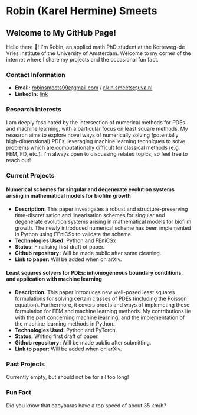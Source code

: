 # Robin (Karel Hermine) Smeets

## Welcome to My GitHub Page!

Hello there 👋! I'm Robin, an applied math PhD student at the Korteweg-de Vries Institute of the University of Amsterdam. Welcome to my corner of the internet where I share my projects and the occasional fun fact. 

### Contact Information

- **Email:** robinsmeets99@gmail.com / r.k.h.smeets@uva.nl
- **LinkedIn:** [link](www.linkedin.com/in/robinsmeets99)

### Research Interests

I am deeply fascinated by the intersection of numerical methods for PDEs and machine learning, with a particular focus on least square methods. My research aims to explore novel ways of numerically solving (potentially high-dimensional) PDEs, leveraging machine learning techniques to solve problems which are computationally difficult for classical methods (e.g. FEM, FD, etc.). I'm always open to discussing related topics, so feel free to reach out!

### Current Projects

#### Numerical schemes for singular and degenerate evolution systems arising in mathematical models for biofilm growth

- **Description:** This paper investigates a robust and structure-preserving time-discretisation and linearisation schemes for singular and degenerate evolution systems arising in mathematical models for biofilm growth. The newly introduced numerical scheme has been implemented in Python using FEniCSx to validate the scheme.
- **Technologies Used:** Python and FEniCSx
- **Status:** Finalising first draft of paper.
- **Github repository:** Will be made public after some cleaning.
- **Link to paper:** Will be added when on arXiv.

#### Least squares solvers for PDEs: inhomogeneous boundary conditions, and application with machine learning

- **Description:** This paper introduces new well-posed least squares formulations for solving certain classes of PDEs (including the Poisson equation). Furthermore, it covers proofs and ways of implemeting these formulation for FEM and machine learning methods. My contributions lie with the part concerning machine learning, and the implementation of the machine learning methods in Python.
- **Technologies Used:** Python and PyTorch.
- **Status:** Writing first draft of paper.
- **Github repository:** Will be made public after submitting.
- **Link to paper:** Will be added when on arXiv.

### Past Projects

Currently empty, but should not be for all too long!

### Fun Fact

Did you know that capybaras have a top speed of about 35 km/h?



<!--
**Rsmeets99/Rsmeets99** is a ✨ _special_ ✨ repository because its `README.md` (this file) appears on your GitHub profile.

### Hi there 👋
Here are some ideas to get you started:

- 🔭 I’m currently working on ...
- 🌱 I’m currently learning ...
- 👯 I’m looking to collaborate on ...
- 🤔 I’m looking for help with ...
- 💬 Ask me about ...
- 📫 How to reach me: ...
- 😄 Pronouns: ...
- ⚡ Fun fact: ...

#### [Past Project Title 1]

- **Summary:** A quick recap of the project, its goals, and outcomes. Mention any recognition or results that came from this work.
- **Technologies Used:** List the technologies, languages, or frameworks employed.
- **Link:** [GitHub Repo or Archive Link]

#### [Past Project Title 2]

- **Summary:** Detail your contributions and the project's impact on your growth or its intended audience.
- **Technologies Used:** Highlight the tools and technologies you worked with.
- **Link:** [GitHub Repo or Archive Link]
-->
